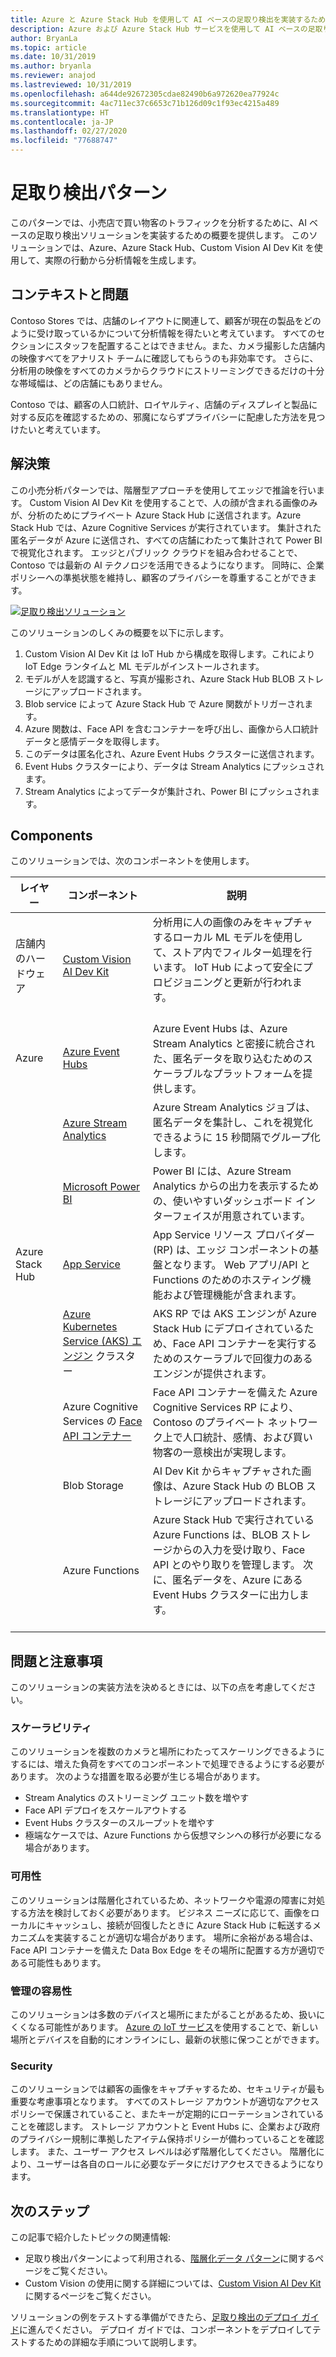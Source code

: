 ```yaml
---
title: Azure と Azure Stack Hub を使用して AI ベースの足取り検出を実装するためのハイブリッド パターン。
description: Azure および Azure Stack Hub サービスを使用して AI ベースの足取り検出ソリューションを実装し、小売店内のトラフィックを分析する方法について説明します。
author: BryanLa
ms.topic: article
ms.date: 10/31/2019
ms.author: bryanla
ms.reviewer: anajod
ms.lastreviewed: 10/31/2019
ms.openlocfilehash: a644de92672305cdae82490b6a972620ea77924c
ms.sourcegitcommit: 4ac711ec37c6653c71b126d09c1f93ec4215a489
ms.translationtype: HT
ms.contentlocale: ja-JP
ms.lasthandoff: 02/27/2020
ms.locfileid: "77688747"
---
```

# <a name="footfall-detection-pattern"></a>足取り検出パターン

このパターンでは、小売店で買い物客のトラフィックを分析するために、AI ベースの足取り検出ソリューションを実装するための概要を提供します。 このソリューションでは、Azure、Azure Stack Hub、Custom Vision AI Dev Kit を使用して、実際の行動から分析情報を生成します。

## <a name="context-and-problem"></a>コンテキストと問題

Contoso Stores では、店舗のレイアウトに関連して、顧客が現在の製品をどのように受け取っているかについて分析情報を得たいと考えています。 すべてのセクションにスタッフを配置することはできません。また、カメラ撮影した店舗内の映像すべてをアナリスト チームに確認してもらうのも非効率です。 さらに、分析用の映像をすべてのカメラからクラウドにストリーミングできるだけの十分な帯域幅は、どの店舗にもありません。 

Contoso では、顧客の人口統計、ロイヤルティ、店舗のディスプレイと製品に対する反応を確認するための、邪魔にならずプライバシーに配慮した方法を見つけたいと考えています。

## <a name="solution"></a>解決策

この小売分析パターンでは、階層型アプローチを使用してエッジで推論を行います。 Custom Vision AI Dev Kit を使用することで、人の顔が含まれる画像のみが、分析のためにプライベート Azure Stack Hub に送信されます。Azure Stack Hub では、Azure Cognitive Services が実行されています。 集計された匿名データが Azure に送信され、すべての店舗にわたって集計されて Power BI で視覚化されます。 エッジとパブリック クラウドを組み合わせることで、Contoso では最新の AI テクノロジを活用できるようになります。 同時に、企業ポリシーへの準拠状態を維持し、顧客のプライバシーを尊重することができます。

[![足取り検出ソリューション](media/pattern-retail-footfall-detection/solution-architecture.png)](media/pattern-retail-footfall-detection/solution-architecture.png)

このソリューションのしくみの概要を以下に示します。 

1. Custom Vision AI Dev Kit は IoT Hub から構成を取得します。これにより IoT Edge ランタイムと ML モデルがインストールされます。
2. モデルが人を認識すると、写真が撮影され、Azure Stack Hub BLOB ストレージにアップロードされます。 
3. Blob service によって Azure Stack Hub で Azure 関数がトリガーされます。 
4. Azure 関数は、Face API を含むコンテナーを呼び出し、画像から人口統計データと感情データを取得します。
5. このデータは匿名化され、Azure Event Hubs クラスターに送信されます。
6. Event Hubs クラスターにより、データは Stream Analytics にプッシュされます。
7. Stream Analytics によってデータが集計され、Power BI にプッシュされます。

## <a name="components"></a>Components

このソリューションでは、次のコンポーネントを使用します。

| レイヤー | コンポーネント | 説明 |
|----------|-----------|-------------|
| 店舗内のハードウェア | [Custom Vision AI Dev Kit](https://azure.github.io/Vision-AI-DevKit-Pages/) | 分析用に人の画像のみをキャプチャするローカル ML モデルを使用して、ストア内でフィルター処理を行います。 IoT Hub によって安全にプロビジョニングと更新が行われます。<br><br>|
| Azure | [Azure Event Hubs](/azure/event-hubs/) | Azure Event Hubs は、Azure Stream Analytics と密接に統合された、匿名データを取り込むためのスケーラブルなプラットフォームを提供します。 |
|  | [Azure Stream Analytics](/azure/stream-analytics/) | Azure Stream Analytics ジョブは、匿名データを集計し、これを視覚化できるように 15 秒間隔でグループ化します。 |
|  | [Microsoft Power BI](https://powerbi.microsoft.com/) | Power BI には、Azure Stream Analytics からの出力を表示するための、使いやすいダッシュボード インターフェイスが用意されています。 |
| Azure Stack Hub | [App Service](../operator/azure-stack-app-service-overview.md) | App Service リソース プロバイダー (RP) は、エッジ コンポーネントの基盤となります。 Web アプリ/API と Functions のためのホスティング機能および管理機能が含まれます。 |
| | [Azure Kubernetes Service (AKS) エンジン](https://github.com/Azure/aks-engine) クラスター | AKS RP では AKS エンジンが Azure Stack Hub にデプロイされているため、Face API コンテナーを実行するためのスケーラブルで回復力のあるエンジンが提供されます。 |
| | Azure Cognitive Services の [Face API コンテナー](/azure/cognitive-services/face/face-how-to-install-containers)| Face API コンテナーを備えた Azure Cognitive Services RP により、Contoso のプライベート ネットワーク上で人口統計、感情、および買い物客の一意検出が実現します。 |
| | Blob Storage | AI Dev Kit からキャプチャされた画像は、Azure Stack Hub の BLOB ストレージにアップロードされます。 |
| | Azure Functions | Azure Stack Hub で実行されている Azure Functions は、BLOB ストレージからの入力を受け取り、Face API とのやり取りを管理します。 次に、匿名データを、Azure にある Event Hubs クラスターに出力します。<br><br>|

## <a name="issues-and-considerations"></a>問題と注意事項

このソリューションの実装方法を決めるときには、以下の点を考慮してください。

### <a name="scalability"></a>スケーラビリティ 

このソリューションを複数のカメラと場所にわたってスケーリングできるようにするには、増えた負荷をすべてのコンポーネントで処理できるようにする必要があります。 次のような措置を取る必要が生じる場合があります。

- Stream Analytics のストリーミング ユニット数を増やす
- Face API デプロイをスケールアウトする
- Event Hubs クラスターのスループットを増やす
- 極端なケースでは、Azure Functions から仮想マシンへの移行が必要になる場合があります。

### <a name="availability"></a>可用性

このソリューションは階層化されているため、ネットワークや電源の障害に対処する方法を検討しておく必要があります。 ビジネス ニーズに応じて、画像をローカルにキャッシュし、接続が回復したときに Azure Stack Hub に転送するメカニズムを実装することが適切な場合があります。 場所に余裕がある場合は、Face API コンテナーを備えた Data Box Edge をその場所に配置する方が適切である可能性もあります。

### <a name="manageability"></a>管理の容易性

このソリューションは多数のデバイスと場所にまたがることがあるため、扱いにくくなる可能性があります。 [Azure の IoT サービス](/azure/iot-fundamentals/)を使用することで、新しい場所とデバイスを自動的にオンラインにし、最新の状態に保つことができます。 

### <a name="security"></a>Security

このソリューションでは顧客の画像をキャプチャするため、セキュリティが最も重要な考慮事項となります。 すべてのストレージ アカウントが適切なアクセス ポリシーで保護されていること、またキーが定期的にローテーションされていることを確認します。 ストレージ アカウントと Event Hubs に、企業および政府のプライバシー規制に準拠したアイテム保持ポリシーが備わっていることを確認します。 また、ユーザー アクセス レベルは必ず階層化してください。 階層化により、ユーザーは各自のロールに必要なデータにだけアクセスできるようになります。

## <a name="next-steps"></a>次のステップ

この記事で紹介したトピックの関連情報:
- 足取り検出パターンによって利用される、[階層化データ パターン](https://aka.ms/tiereddatadeploy)に関するページをご覧ください。
- Custom Vision の使用に関する詳細については、[Custom Vision AI Dev Kit](https://azure.github.io/Vision-AI-DevKit-Pages/) に関するページをご覧ください。 

ソリューションの例をテストする準備ができたら、[足取り検出のデプロイ ガイド](solution-deployment-guide-retail-footfall-detection.md)に進んでください。 デプロイ ガイドでは、コンポーネントをデプロイしてテストするための詳細な手順について説明します。
